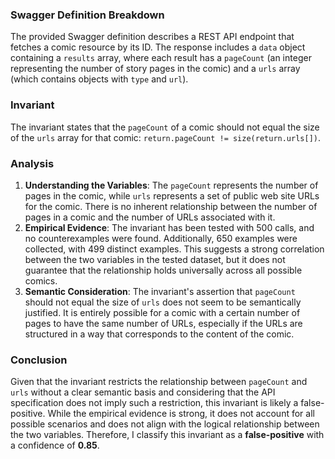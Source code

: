 ### Swagger Definition Breakdown
The provided Swagger definition describes a REST API endpoint that fetches a comic resource by its ID. The response includes a `data` object containing a `results` array, where each result has a `pageCount` (an integer representing the number of story pages in the comic) and a `urls` array (which contains objects with `type` and `url`). 

### Invariant
The invariant states that the `pageCount` of a comic should not equal the size of the `urls` array for that comic: `return.pageCount != size(return.urls[])`. 

### Analysis
1. **Understanding the Variables**: The `pageCount` represents the number of pages in the comic, while `urls` represents a set of public web site URLs for the comic. There is no inherent relationship between the number of pages in a comic and the number of URLs associated with it. 
2. **Empirical Evidence**: The invariant has been tested with 500 calls, and no counterexamples were found. Additionally, 650 examples were collected, with 499 distinct examples. This suggests a strong correlation between the two variables in the tested dataset, but it does not guarantee that the relationship holds universally across all possible comics. 
3. **Semantic Consideration**: The invariant's assertion that `pageCount` should not equal the size of `urls` does not seem to be semantically justified. It is entirely possible for a comic with a certain number of pages to have the same number of URLs, especially if the URLs are structured in a way that corresponds to the content of the comic. 

### Conclusion
Given that the invariant restricts the relationship between `pageCount` and `urls` without a clear semantic basis and considering that the API specification does not imply such a restriction, this invariant is likely a false-positive. While the empirical evidence is strong, it does not account for all possible scenarios and does not align with the logical relationship between the two variables. Therefore, I classify this invariant as a **false-positive** with a confidence of **0.85**.
